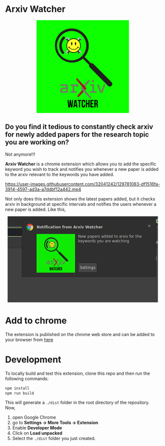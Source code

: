 # Arxiv Watcher

<p align="center">
  <img height="300" src="docs/logo.png">
</p>

## Do you find it tedious to constantly check arxiv for newly added papers for the research topic you are working on?

Not anymore!!!

**Arxiv Watcher** is a chrome extension which allows you to add the specific keyword you wish to track and notifies you whenever a new paper is added to the arxiv relevant to the keywords you have added.



https://user-images.githubusercontent.com/32041242/129781083-df1516fa-3914-4597-ad3a-a7ddbf12a442.mp4

Not only does this extension shows the latest papers added, but it checks arxiv in background at specific intervals and notifies the users whenever a new paper is added. Like this,


<p align="center">
    <img src = "docs/notification.png"/>
</p>

# Add to chrome

The extension is published on the chrome web store and can be added to your browser from [here](https://chrome.google.com/webstore/detail/arxiv-watcher/dmiglaegdelenllhmnhkobceicoppjfd)

# Development

To locally build and test this extension, clone this repo and then run the following commands:

```
npm install
npm run build
```

This will generate a `./dist` folder in the root directory of the repository. Now, 
1. open Google Chrome
2. go to **Settings -> More Tools -> Extension**
3. Enable **Developer Mode**
4. Click on **Load unpacked**
5. Select the `./dist` folder you just created. 
